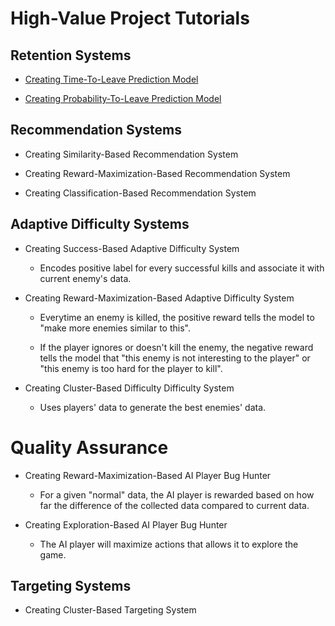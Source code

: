# High-Value Project Tutorials

## Retention Systems

* [Creating Time-To-Leave Prediction Model](HighValueProjectTutorials/CreatingTimeToLeavePredictionModel.md)

* [Creating Probability-To-Leave Prediction Model](HighValueProjectTutorials/CreatingProbabilityToLeavePredictionModel.md)

## Recommendation Systems

* Creating Similarity-Based Recommendation System

* Creating Reward-Maximization-Based Recommendation System

* Creating Classification-Based Recommendation System

## Adaptive Difficulty Systems

* Creating Success-Based Adaptive Difficulty System

  * Encodes positive label for every successful kills and associate it with current enemy's data.

* Creating Reward-Maximization-Based Adaptive Difficulty System

  * Everytime an enemy is killed, the positive reward tells the model to "make more enemies similar to this". 

  * If the player ignores or doesn't kill the enemy, the negative reward tells the model that "this enemy is not interesting to the player" or "this enemy is too hard for the player to kill".

* Creating Cluster-Based Difficulty Difficulty System

  * Uses players' data to generate the best enemies' data.

# Quality Assurance

* Creating Reward-Maximization-Based AI Player Bug Hunter

  * For a given "normal" data, the AI player is rewarded based on how far the difference of the collected data compared to current data.

* Creating Exploration-Based AI Player Bug Hunter

  * The AI player will maximize actions that allows it to explore the game. 

## Targeting Systems

* Creating Cluster-Based Targeting System
